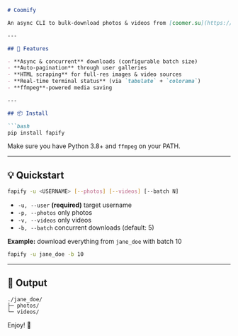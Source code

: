 ````markdown
# Coomify

An async CLI to bulk-download photos & videos from [coomer.su](https://coomer.su). Cass × GPT made this.

---

## 🚀 Features

- **Async & concurrent** downloads (configurable batch size)  
- **Auto-pagination** through user galleries  
- **HTML scraping** for full-res images & video sources  
- **Real-time terminal status** (via `tabulate` + `colorama`)  
- **ffmpeg**-powered media saving  

---

## 📦 Install

```bash
pip install fapify
````

Make sure you have Python 3.8+ and `ffmpeg` on your PATH.

---

## 💡 Quickstart

```bash
fapify -u <USERNAME> [--photos] [--videos] [--batch N]
```

* `-u, --user`  **(required)** target username
* `-p, --photos` only photos
* `-v, --videos` only videos
* `-b, --batch` concurrent downloads (default: 5)

**Example:** download everything from `jane_doe` with batch 10

```bash
fapify -u jane_doe -b 10
```

---

## 📂 Output

```
./jane_doe/
├─ photos/
└─ videos/
```

Enjoy! 🚀